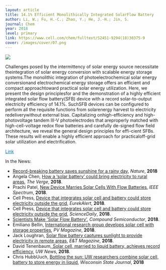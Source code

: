 ```yaml
---
layout: article
title: 14.1% Efficient Monolithically Integrated SolarFlow Battery
author: Li, W.; Fu, H.-C.; Zhao, Y.; He, J.-H.; Jin, S.  
journal: Chem	
year: 2018
level: primary
link: https://www.cell.com/chem/fulltext/S2451-9294(18)30375-9
cover: /images/cover/07.png
---
```


<img class="image image--lg" src="{{ page.cover }}"/>

Challenges posed by the intermittency of solar energy source necessitate theintegration of solar energy conversion with scalable energy storage systems.The monolithic integration of photoelectrochemical solar energy conversionand electrochemical energy storage offers an efficient and compact approachtoward practical solar energy utilization. Here, we present the design principlesfor and the demonstration of a highly efficient integrated solar flow battery(SFB) device with a record solar-to-output electricity efficiency of 14.1%. SuchSFB devices can be configured to perform all the requisite functions from solarenergy harvest to electricity redeliverywithout external bias. Capitalizing onhigh-efficiency and high-photovoltage tandem III-V photoelectrodes that areproperly matched with high-cell-voltage redox flow batteries and carefully de-signed flow field architecture, we reveal the general design principles for effi-cient SFBs. These results will enable a highly efficient approach for practicaloff-grid solar utilization and electrification.

<a style="color:#0272AC;" href="{{ page.link }}">Link</a>

<p>In the News:</p>
<ul><li><a href="https://www.nature.com/articles/d41586-018-06839-7" target="_blank">Record-breaking battery saves sunshine for a rainy day</a>, <em>Nature</em>, <strong>2018</strong></li>
<li>Angela Chen, <a href="https://www.theverge.com/2018/9/27/17910390/solar-flower-battery-energy-storage-infrastructure-rural" target="_blank">How a ‘solar battery’ could bring electricity to rural areas</a>, <em>The Verge</em>, <strong>2018</strong>.</li>
<li>Prachi Patel, <a href="https://spectrum.ieee.org/energywise/green-tech/solar/new-device-marries-solar-cells-with-flow-batteries" target="_blank">New Device Marries Solar Cells With Flow Batteries</a>, <em>IEEE Spectrum</em>, <strong>2018</strong>.</li>
<li>Cell Press, <a href="https://www.eurekalert.org/pub_releases/2018-09/cp-dti092018.php" target="_blank">Device that integrates solar cell and battery could store electricity outside the grid</a>, <em>EurekAlert</em>, <strong>2018</strong><em>.</em></li>
<li>Cell Press, <a href="https://www.sciencedaily.com/releases/2018/09/180927145525.htm" target="_blank">Device that integrates solar cell and battery could store electricity outside the grid</a>, <em>ScienceDaily</em>, <strong>2018</strong>.</li>
<li><a href="https://compoundsemiconductor.net/article/105403/Scientists_make_and_solar_flow_batteryand_" target="_blank">Scientists Make 'Solar Flow Battery'</a>, <em>Compound Semiconductor</em>, <strong>2018</strong>.</li>
<li>Emiliano Bellin, <a href="https://www.pv-magazine.com/2018/09/28/international-research-group-develops-solar-cell-with-storage-properties/" target="_blank">International research group develops solar cell with storage properties</a>, <em>PV Magazine</em>, <strong>2018</strong>.</li>
<li>Jack Loughran, <a href="https://eandt.theiet.org/content/articles/2018/09/solar-flow-battery-captures-sunlight-to-provide-electricity-in-remote-areas/" target="_blank">Solar flow battery captures sunlight to provide electricity in remote areas</a>, <em>E&amp;T Magazine</em>, <strong>2018</strong>.</li>
<li>David Tenenbaum,<a href="https://news.wisc.edu/solar-cell-married-to-liquid-battery-achieves-record-efficiency/" target="_blank"> Solar cell, married to liquid battery, achieves record efficiency</a>, <em>UW News</em>, <strong>2018</strong><em>.</em></li>
<li>Chris HubbUuch, <a href="https://madison.com/wsj/news/local/education/university/bottling-the-sun-uw-researchers-combine-solar-cell-battery-to/article_ec4e8ffd-3eb4-5983-b614-aea33a7d1bdf.html" target="_blank">Bottling the sun: UW researchers combine solar cell, battery to store energy in liquid</a>, <em>Wisconsin State Journal</em>, <strong>2018</strong></li>
</ul>